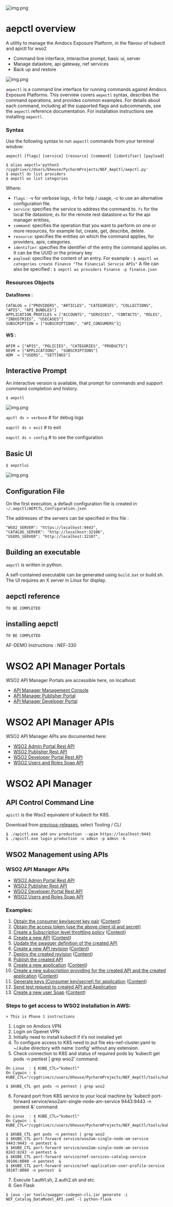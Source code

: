 

![img.png](https://www.amdocs.com/sites/default/files/Favicon-dark_0.png)

# aepctl overview

A utility to manage the Amdocs Exposure Platform, in the flavour of kubectl and apictl for wso2

- Command line interface, interactive prompt, basic ui, server
- Manage datastore, api gateway, nef services
- Back up and restore

![img.png](images/concepts-img.png)

`aepectl` is a command line interface for running commands against Amdocs Exposure Platforms.
This overview covers `aepectl` syntax, describes the command operations, and provides common 
examples. For details about each command, including all the supported flags and subcommands, 
see the `aepectl` reference documentation. For installation instructions see installing `aepectl`.

### Syntax
Use the following syntax to run `aepectl` commands from your terminal window:

`aepectl [flags] [service] [resource] [command] [identifier] [payload]`

    $ alias aepctl='python3 /cygdrive/c/Users/bheuse/PycharmProjects/NEF_AepCtl/aepctl.py'
    $ aepctl ds list providers 
    $ aepctl ws list categories

Where: 

- `flags` : -v for verbose logs, -h for help / usage, -c <file> to use an alternative configuration file.
- `service`: specifies the service to address the command to. 
   `fs` for the local file datastore, 
   `ds` for the remote rest datastore 
   `ws` for the api manager entities, 
- `command`: specifies the operation that you want to perform on one or more resources, 
    for example list, create, get, describe, delete. 
- `resource`: specifies the entities on which the command applies,
    for providers, apis, categories. 
- `identifier`: specifies the identifier of the entry the command applies on. 
    It can be the UUID or the primary key 
- `payload`: specifies the content of an entry. 
    For example : `$ aepctl ws categories create Finance "The Financial Servcie APIs"`
    A file can also be specified : `$ aepctl ws providers Finance -p finance.json`

###  Resources Objects
#### DataStores :
    CATALOG = ["PROVIDERS", "ARTICLES", "CATEGORIES", "COLLECTIONS", "APIS", "API_BUNDLES"]
    APPLICATION_PROFILES = ["ACCOUNTS", "SERVICES", "CONTACTS", "ROLES", "INDUSTRIES", "USECASES"]
    SUBSCRIPTION = ["SUBSCRIPTIONS", "API_CONSUMERS"]
#### WS :
    APIM = ["APIS", "POLICIES", "CATEGORIES", "PRODUCTS"]
    DEVM = ["APPLICATIONS", "SUBSCRIPTIONS"]
    ADM  = ["USERS", "SETTINGS"]

## Interactive Prompt

An interactive version is available, that prompt for commands and support command completion and history.

    $ aepctl        

![img.png](images/aepctl-img.png)

   `apctl ds > verbose`    # for debug logs

   `eapctl ds > exit` # to exit

   `eapctl ds > config` # to see the configuration 

## Basic UI

    $ aepctlui

![img.png](images/ui-img.png)

## Configuration File

On the first execution, a default configuration file is created in `~/.aepctl/AEPCTL_Configuration.json`

The addresses of the servers can be specified in this file :

    "WSO2_SERVER": "https://localhost:9443",
    "CATALOG_SERVER": "http://localhost:32106",
    "USERS_SERVER": "http://localhost:32107",

## Building an executable

`aepctl` is written in python. 

A self-contained executable can be generated using `build.bat` or build.sh. 
The UI requires an X server in Linux for display.

## aepctl reference

`TO BE COMPLETED`

## installing aepctl 

`TO BE COMPLETED`


AF-DEMO Instructions : NEF-330


# WSO2 API Manager Portals

WSO2 API Manager Portals are accessible here, on localhost:

- [API Manager Management Console](https://localhost:9443/carbon/)
- [API Manager Publisher Portal](https://localhost:9443/publisher)
- [API Manager Developer Portal](https://localhost:9443/devportal)

# WSO2 API Manager APIs

WSO2 API Manager APIs are documented here:

- [WSO2 Admin Portal Rest API](https://apim.docs.wso2.com/en/latest/reference/product-apis/admin-apis/admin-v2/admin-v2/)
- [WSO2 Publisher Rest API](https://apim.docs.wso2.com/en/latest/reference/product-apis/publisher-apis/publisher-v2/publisher-v2/)
- [WSO2 Developer Portal Rest API](https://apim.docs.wso2.com/en/latest/reference/product-apis/devportal-apis/devportal-v2/devportal-v2/)
- [WSO2 Users and Roles Soap API](https://docs.wso2.com/display/IS580/Managing+Users+and+Roles+with+APIs)

# WSO2 API Manager 

## API Control Command Line

`apictl` is the Wso2 equivalent of kubectl for K8S. 

Download from [previous-releases](https://wso2.com/api-management/previous-releases/), select Tooling / CLI

```
$ ./apictl.exe add env production --apim https://localhost:9443
$ ./apictl.exe login production -u admin -p admin -k
```

## WSO2 Management using APIs 

### WSO2 API Manager APIs
- [WSO2 Admin Portal Rest API](https://apim.docs.wso2.com/en/latest/reference/product-apis/admin-apis/admin-v2/admin-v2/)
- [WSO2 Publisher Rest API](https://apim.docs.wso2.com/en/latest/reference/product-apis/publisher-apis/publisher-v2/publisher-v2/)
- [WSO2 Developer Portal Rest API](https://apim.docs.wso2.com/en/latest/reference/product-apis/devportal-apis/devportal-v2/devportal-v2/)
- [WSO2 Users and Roles Soap API](https://docs.wso2.com/display/IS580/Managing+Users+and+Roles+with+APIs)

### Examples:
1. [Obtain the consumer key/secret key pair](examples/rest-api/1.auth1.sh) ([Content](examples/rest-api/auth.json))
2. [Obtain the access token (use the above client id and secret)](examples/rest-api/2.auth2.sh)
3. [Create a Subscription level throttling policy](examples/rest-api/3.policy-create.sh) ([Content](examples/rest-api/policy-create.json))
4. [Create a new API](examples/rest-api/4.api-create.sh) ([Content](examples/rest-api/api-create.json))
5. [Update the swagger definition of the created API](examples/rest-api/5.api-update-def.sh)
6. [Create a new API revision](examples/rest-api/6.rev-create.sh) ([Content](examples/rest-api/rev-create.json))
7. [Deploy the created revision](examples/rest-api/7.deploy.sh) ([Content](examples/rest-api/deploy.json))
8. [Publish the created API](examples/rest-api/8.publish.sh)
9. [Create a new application](examples/rest-api/9.app-create.sh) ([Content](examples/rest-api/app-create.json))
10. [Create a new subscription providing for the created API and the created application](examples/rest-api/10.subscribe.sh) ([Content](examples/rest-api/subscribe.json))
11. [Generate keys (Consumer key/secret) for application](examples/rest-api/11.generate-app-keys.sh) ([Content](examples/rest-api/generate-app-keys.json))
12. [Send test request to created API and Application](examples/rest-api/12.test.sh)
13. [Create a new user Soap](examples/soap-api/1.adduser.sh) ([Content](examples/soap-api/adduser.xml))

### Steps to get access to WSO2 installation in AWS:

```
> This is Phase 1 instructions 
```

1. Login on Amdocs VPN 
2. Login on Openet VPN
3. Initially need to install kubectl if it’s not installed yet
4. To configure access to K8S need to put file eks-nef-cluster.yaml to ~/.kube directory with name ‘config’ without any extension.
5. Check connection to K8S and status of required pods by ‘kubectl get pods -n pentest | grep wso2’ command:

```
On Linux  : $ KUBE_CTL="kubectl"
On Cygwin : $ KUBE_CTL="/cygdrive/c/users/bheuse/PycharmProjects/NEF_AepCtl/tools/kubectl.exe"

$ $KUBE_CTL get pods -n pentest | grep wso2
```

6. Forward port from K8S service to your local machine by 'kubectl port-forward service/wso2am-single-node-am-service 9443:9443 -n pentest &' command:

```
On Linux  : $ KUBE_CTL="kubectl"
On Cygwin : $ KUBE_CTL="/cygdrive/c/users/bheuse/PycharmProjects/NEF_AepCtl/tools/kubectl.exe"

$ $KUBE_CTL get pods -n pentest | grep wso2
$ $KUBE_CTL port-forward service/wso2am-single-node-am-service 9443:9443 -n pentest &
$ $KUBE_CTL port-forward service/wso2am-single-node-am-service 8243:8243 -n pentest &
$ $KUBE_CTL port-forward service/nef-services-catalog-service 30106:8080 -n pentest  &
$ $KUBE_CTL port-forward service/nef-application-user-profile-service 30107:8080 -n pentest  &
```
 
7. Execute 1.auth1.sh, 2.auth2.sh and etc.
8. Gen Flask

```
$ java -jar tools/swagger-codegen-cli.jar generate -i NEF_Catalog_DataModel_API.yaml -l python-flask
```
